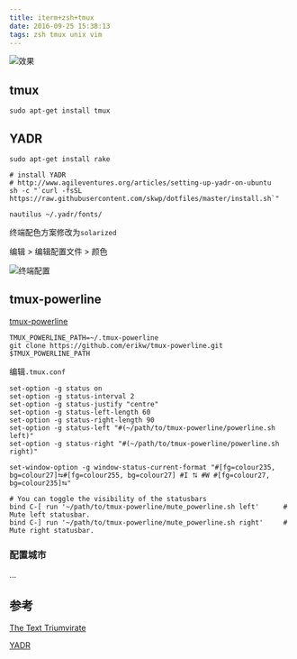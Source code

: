 ```yaml
---
title: iterm+zsh+tmux
date: 2016-09-25 15:38:13
tags: zsh tmux unix vim
---
```


![效果](/uploads/iterm-zsh-tmux/效果.png)


## tmux

```shell
sudo apt-get install tmux
```

## YADR

```shell
sudo apt-get install rake

# install YADR
# http://www.agileventures.org/articles/setting-up-yadr-on-ubuntu
sh -c "`curl -fsSL https://raw.githubusercontent.com/skwp/dotfiles/master/install.sh`"

nautilus ~/.yadr/fonts/
```

终端配色方案修改为`solarized`

编辑 > 编辑配置文件 > 颜色

![终端配置](/uploads/iterm-zsh-tmux/终端配置.png)


## tmux-powerline

[tmux-powerline](https://github.com/erikw/tmux-powerline)

```shell
TMUX_POWERLINE_PATH=~/.tmux-powerline
git clone https://github.com/erikw/tmux-powerline.git $TMUX_POWERLINE_PATH
```

编辑`.tmux.conf`

```shell
set-option -g status on
set-option -g status-interval 2
set-option -g status-justify "centre"
set-option -g status-left-length 60
set-option -g status-right-length 90
set-option -g status-left "#(~/path/to/tmux-powerline/powerline.sh left)"
set-option -g status-right "#(~/path/to/tmux-powerline/powerline.sh right)"

set-window-option -g window-status-current-format "#[fg=colour235, bg=colour27]⮀#[fg=colour255, bg=colour27] #I ⮁ #W #[fg=colour27, bg=colour235]⮀"

# You can toggle the visibility of the statusbars
bind C-[ run '~/path/to/tmux-powerline/mute_powerline.sh left'      # Mute left statusbar.
bind C-] run '~/path/to/tmux-powerline/mute_powerline.sh right'     # Mute right statusbar.
```

### 配置城市

...


## 参考
[The Text Triumvirate](http://www.drbunsen.org/the-text-triumvirate/)

[YADR](https://github.com/skwp/dotfiles)
